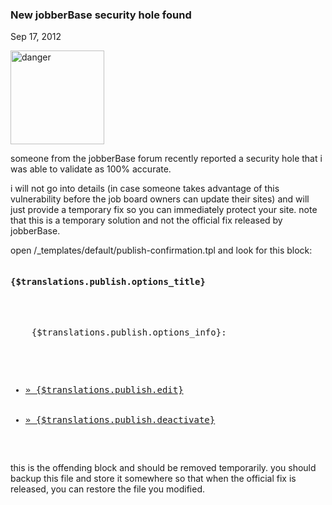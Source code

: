 ### New jobberBase security hole found

Sep 17, 2012

<img alt="danger" class="alignleft size-thumbnail wp-image-1785" height="150" src="http://www.redjumpsuit.net/wp-content/uploads/2012/09/danger-150x150.jpg" title="danger" width="150"/>

someone from the jobberBase forum recently reported a security hole that i was able to validate as 100% accurate. 

i will not go into details (in case someone takes advantage of this vulnerability before the job board owners can update their sites) and will just provide a temporary fix so you can immediately protect your site. note that this is a temporary solution and not the official fix released by jobberBase.

open /_templates/default/publish-confirmation.tpl and look for this block:


<pre lang="php">
<h4>{$translations.publish.options_title}</h4>
<p>
    {$translations.publish.options_info}:
</p>
<ul>    
    <li><a href="{$BASE_URL}post/{$CURRENT_ID}/{$auth}/" title="{$translations.publish.edit}">» {$translations.publish.edit}</a></li>
    <li><a href="{$BASE_URL}deactivate/{$CURRENT_ID}/{$auth}/" title="{$translations.publish.deactivate}">» {$translations.publish.deactivate}</a></li>
</ul>
</pre>



this is the offending block and should be removed temporarily. you should backup this file and store it somewhere so that when the official fix is released, you can restore the file you modified.
